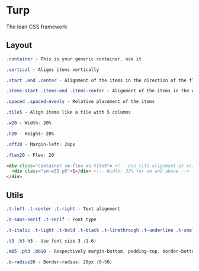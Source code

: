 # Turp
The lean CSS framework

## Layout
```css
.container - This is your generic container, use it
```
```css
.vertical - Aligns items vertically
```
```css
.start .end .center - Alignment of the items in the direction of the flex
```
```css
.items-start .items-end .items-center - Alignment of the items in the opposite direction of the flex
```
```css
.spaced .spaced-evenly - Relative placement of the items
```
```css
.tile5 - Align items like a tile with 5 columns
```
```css
.w20 - Width: 20%
```
```css
.h20 - Height: 20%
```
```css
.off20 - Margin-left: 20px
```
```css
.flex20 - Flex: 20
```

```html
<div class="container sm-flex xs-tile5"> <!-- Use tile alignment at xs, flex at sm and above sizes -->
  <div class="sm-w33 p5">1</div> <!-- Width: 33% for sm and above -->
</div>
```

## Utils
```css
.t-left .t-center .t-right - Text alignment
```
```css
.t-sans-serif .t-serif - Font type
```
```css
.t-italic .t-light .t-bold .t-black .t-linethrough .t-underline .t-small - Text specs
```
```css
.t3 .h3 h3 - Use font size 3 (1-6)
```
```css
.mb5 .pt3 .bb10 - Respectively margin-bottom, padding-top, border-bottom (1-10)
```
```css
.b-radius20 - Border-radius: 20px (0-50)
```
